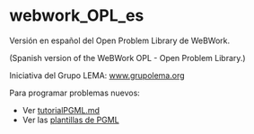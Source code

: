 # webwork_OPL_es
Versión en español del Open Problem Library de WeBWork.

(Spanish version of the WeBWork OPL - Open Problem Library.)

Iniciativa del Grupo LEMA: www.grupolema.org

Para programar problemas nuevos:

*  Ver [tutorialPGML.md](tutorialPGML.md)
*  Ver las [plantillas de PGML](plantillas-machotes-PGML)
